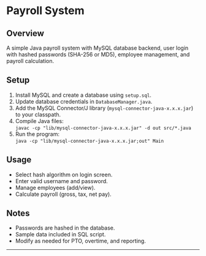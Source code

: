 # Payroll System

## Overview

A simple Java payroll system with MySQL database backend, user login with hashed passwords (SHA-256 or MD5), employee management, and payroll calculation.

## Setup

1. Install MySQL and create a database using `setup.sql`.
2. Update database credentials in `DatabaseManager.java`.
3. Add the MySQL Connector/J library (`mysql-connector-java-x.x.x.jar`) to your classpath.
4. Compile Java files:  
   `javac -cp "lib/mysql-connector-java-x.x.x.jar" -d out src/*.java`
5. Run the program:  
   `java -cp "lib/mysql-connector-java-x.x.x.jar;out" Main`

## Usage

- Select hash algorithm on login screen.
- Enter valid username and password.
- Manage employees (add/view).
- Calculate payroll (gross, tax, net pay).

## Notes

- Passwords are hashed in the database.
- Sample data included in SQL script.
- Modify as needed for PTO, overtime, and reporting.

---

